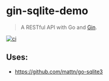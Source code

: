 # gin-sqlite-demo

> A RESTful API with Go and [Gin](https://github.com/gin-gonic).

[![ci](https://github.com/atrakic/gin-sqlite/actions/workflows/ci.yml/badge.svg)](https://github.com/atrakic/gin-sqlite/actions/workflows/ci.yml)


## Uses:
- https://github.com/mattn/go-sqlite3
